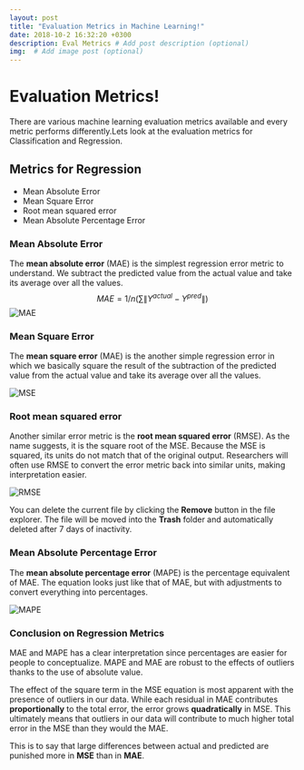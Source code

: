 ```yaml
---
layout: post
title: "Evaluation Metrics in Machine Learning!"
date: 2018-10-2 16:32:20 +0300
description: Eval Metrics # Add post description (optional)
img:  # Add image post (optional)
---
```


# Evaluation Metrics!

There are various machine learning evaluation metrics available and every metric performs differently.Lets look at the evaluation metrics for Classification and Regression.

## Metrics for Regression

-   Mean Absolute Error
-   Mean Square Error
- Root mean squared error
-  Mean Absolute Percentage Error

###  Mean Absolute Error

The **mean absolute error** (MAE) is the simplest regression error metric to understand. We subtract the predicted value from the actual value and take its average over all the values. 
$$
MAE=1/n (  \sum\|  Y^{actual} -Y^{pred}\|)
$$
![MAE](mae/jpg)

###  Mean Square Error

The **mean square error** (MAE) is the another simple regression error in which we basically square the result of the subtraction of the predicted value from the actual value and take its average over all the values. 

![MSE](mse.jpg)


### Root mean squared error

Another similar error metric  is the  **root mean squared error**  (RMSE). As the name suggests, it is the square root of the MSE. Because the MSE is squared, its units do not match that of the original output. Researchers will often use RMSE to convert the error metric back into similar units, making interpretation easier.

![RMSE](rmse.jpg)

You can delete the current file by clicking the **Remove** button in the file explorer. The file will be moved into the **Trash** folder and automatically deleted after 7 days of inactivity.

###  Mean Absolute Percentage Error

The  **mean absolute percentage error**  (MAPE) is the percentage equivalent of MAE. The equation looks just like that of MAE, but with adjustments to convert everything into percentages.

![MAPE](mape.jpg)


### Conclusion on Regression Metrics

MAE and MAPE  has a clear interpretation since percentages are easier for people to conceptualize. MAPE and MAE are robust to the effects of outliers thanks to the use of absolute value.

The effect of the square term in the MSE equation is most apparent with the presence of outliers in our data. While each residual in MAE contributes **proportionally** to the total error, the error grows **quadratically** in MSE. This ultimately means that outliers in our data will contribute to much higher total error in the MSE than they would the MAE.

This is to say that large differences between actual and predicted are punished more in **MSE** than in **MAE**.


